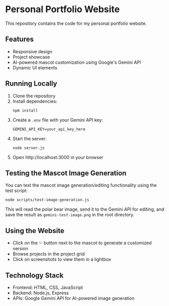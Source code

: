 # Personal Portfolio Website

This repository contains the code for my personal portfolio website.

## Features

- Responsive design
- Project showcase
- AI-powered mascot customization using Google's Gemini API
- Dynamic UI elements

## Running Locally

1. Clone the repository
2. Install dependencies:
   ```
   npm install
   ```
3. Create a `.env` file with your Gemini API key:
   ```
   GEMINI_API_KEY=your_api_key_here
   ```
4. Start the server:
   ```
   node server.js
   ```
5. Open http://localhost:3000 in your browser

## Testing the Mascot Image Generation

You can test the mascot image generation/editing functionality using the test script:

```
node scripts/test-image-generation.js
```

This will read the polar bear image, send it to the Gemini API for editing, and save the result as `gemini-test-image.png` in the root directory.

## Using the Website

- Click on the ✨ button next to the mascot to generate a customized version
- Browse projects in the project grid
- Click on screenshots to view them in a lightbox

## Technology Stack

- Frontend: HTML, CSS, JavaScript
- Backend: Node.js, Express
- APIs: Google Gemini API for AI-powered image generation
